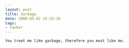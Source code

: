 ```yaml
---
layout: post
title: Garbage
date: 2008-05-02 15:33:19
tags: 
- tanker
---
```


	You treat me like garbage, therefore you must like me.